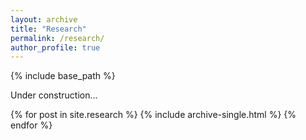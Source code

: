 ```yaml
---
layout: archive
title: "Research"
permalink: /research/
author_profile: true
---
```

{% include base_path %}

Under construction...

{% for post in site.research %}
  {% include archive-single.html %}
{% endfor %}

